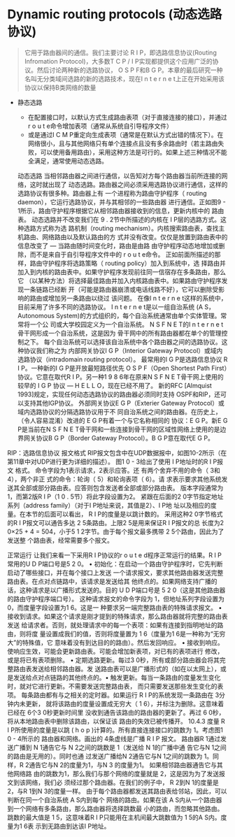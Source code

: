 # Dynamic routing protocols (动态选路协议)
> 它用于路由器间的通信。我们主要讨论 R I P，即选路信息协议(Routing Infromation Protocol)，大多数T C P / I P实现都提供这个应用广泛的协议。然后讨论两种新的选路协议， O S P F和B G P。本章的最后研究一种名叫无分类域间选路的新的选路技术，现在I n t e r n e t上正在开始采用该协议以保持B类网络的数量

* 静态选路
  * 在配置接口时，以默认方式生成路由表项（对于直接连接的接口），并通过r o u t e命令增加表项（通常从系统自引导程序文件）
  * 或是通过I C M P重定向生成表项（通常是在默认方式出错的情况下）。在网络很小，且与其他网络只有单个连接点且没有多余路由时（若主路由失败，可以使用备用路由），采用这种方法是可行的。如果上述三种情况不能全满足，通常使用动态选路。
  
  动态选路
当相邻路由器之间进行通信，以告知对方每个路由器当前所连接的网络，这时就出现了
动态选路。路由器之间必须采用选路协议进行通信，这样的选路协议有很多种。路由器上有
一个进程称为路由守护程序（ routing daemon），它运行选路协议，并与其相邻的一些路由器
进行通信。正如图9 - 1所示，路由守护程序根据它从相邻路由器接收到的信息，更新内核中的
路由表。
动态选路并不改变我们在 9 . 2节中所描述的内核在 I P层的选路方式。这种选路方式称为选
路机制（routing mechanism）。内核搜索路由表，查找主机路由、网络路由以及默认路由的方
式并没有改变。仅仅是放置到路由表中的信息改变了 — 当路由随时间变化时，路由是由路
由守护程序动态地增加或删除，而不是来自于自引导程序文件中的 r o u t e命令。
正如前面所描述的那样，路由守护程序将选路策略（ routing policy）加入到系统中，选
择路由并加入到内核的路由表中。如果守护程序发现前往同一信宿存在多条路由，那么它
（以某种方法）将选择最佳路由并加入内核路由表中。如果路由守护程序发现一条链路已经断
开（可能是路由器崩溃或电话线路不好），它可以删除受影响的路由或增加另一条路由以绕过
该问题。
在像I n t e r n e t这样的系统中，目前采用了许多不同的选路协议。 I n t e r n e t是以一组自治系统
(A S，Autonomous System)的方式组织的，每个自治系统通常由单个实体管理。常常将一个公
司或大学校园定义为一个自治系统。 N S F N E T的I n t e r n e t骨干网形成一个自治系统，这是因为
骨干网中的所有路由器都在单个的管理控制之下。
每个自治系统可以选择该自治系统中各个路由器之间的选路协议。这种协议我们称之为
内部网关协议I G P（Interior Gateway Protocol）或域内选路协议（intradomain routing protocol）。
最常用的I G P是选路信息协议 R I P。一种新的I G P是开放最短路径优先 O S P F（Open Shortest
Path First）协议。它意在取代R I P。另一种1 9 8 6年在原来N S F N E T骨干网上使用的较早的 I G P
协议 — H E L L O，现在已经不用了。
新的RFC [Almquist 1993]规定，实现任何动态选路协议的路由器必须同时支持
OSPF和RIP，还可以支持其他IGP协议。
外部网关协议E G P（Exterier Gateway Protocol）或域内选路协议的分隔选路协议用于不
同自治系统之间的路由器。在历史上，（令人容易混淆）改进的 E G P有着一个与它名称相同的
协议：E G P。新E G P是当前在N S F N E T骨干网和一些连接到骨干网的区域性网络上使用的是边
界网关协议B G P（Border Gateway Protocol）。B G P意在取代E G P。

RIP：选路信息协议
报文格式
RIP报文包含中在UDP数据报中，如图10-2所示（在第11章中对UDP进行更为详细的描述）。
图1 0 - 3给出了使用 I P地址时的R I P报文
格式。
命令字段为1表示请求，2表示应答。还
有两个舍弃不用的命令（ 3和4），两个非正
式的命令：轮询（ 5）和轮询表项（ 6）。请
求表示要求其他系统发送其全部或部分路由表。应答则包含发送者全部或部分路由表。
版本字段通常为1，而第2版R I P（1 0 . 5节）将此字段设置为2。
紧跟在后面的2 0字节指定地址系列（address family）（对于I P地址来说，其值是2）、I P地
址以及相应的度量。在本节的后面可以看出， R I P的度量是以跳计数的。
采用这种2 0字节格式的R I P报文可以通告多达 2 5条路由。上限2 5是用来保证R I P报文的总
长度为2 0×25 + 4 = 504，小于5 1 2字节。由于每个报文最多携带 2 5个路由，因此为了发送整
个路由表，经常需要多个报文。

正常运行
让我们来看一下采用R I P协议的r o u t e d程序正常运行的结果。R I P常用的U D P端口号是5 2 0。
• 初始化：在启动一个路由守护程序时，它先判断启动了哪些接口，并在每个接口上发送
一个请求报文，要求其他路由器发送完整路由表。在点对点链路中，该请求是发送给其
他终点的。如果网络支持广播的话，这种请求是以广播形式发送的。目的 U D P端口号是
5 2 0（这是其他路由器的路由守护程序端口号）。
这种请求报文的命令字段为 1，但地址系列字段设置为 0，而度量字段设置为1 6。这是一
种要求另一端完整路由表的特殊请求报文。
• 接收到请求。如果这个请求是刚才提到的特殊请求，那么路由器就将完整的路由表发送
给请求者。否则，就处理请求中的每一个表项：如果有连接到指明地址的路由，则将度
量设置成我们的值，否则将度量置为 1 6（度量为1 6是一种称为“无穷大”的特殊值，它
意味着没有到达目的的路由）。然后发回响应。
• 接收到响应。使响应生效，可能会更新路由表。可能会增加新表项，对已有的表项进行
修改，或是将已有表项删除。
• 定期选路更新。每过3 0秒，所有或部分路由器会将其完整路由表发送给相邻路由器。发
送路由表可以是广播形式的（如在以太网上），或是发送给点对点链路的其他终点的。• 触发更新。每当一条路由的度量发生变化时，就对它进行更新。不需要发送完整路由表，
而只需要发送那些发生变化的表项。
每条路由都有与之相关的定时器。如果运行 R I P的系统发现一条路由在 3分钟内未更新，
就将该路由的度量设置成无穷大（ 1 6），并标注为删除。这意味着已经在 6个3 0秒更新时间里
没收到通告该路由的路由器的更新了。再过 6 0秒，将从本地路由表中删除该路由，以保证该
路由的失效已被传播开。
10.4.3 度量
R I P所使用的度量是以跳 ( h o p )计算的。所有直接连接接口的跳数为 1。考虑图1 0 - 4所示的
路由器和网络。画出的 4条虚线是广播 R I P
报文。
路由器R 1通过发送广播到 N 1通告它与
N 2之间的跳数是 1（发送给 N 1的广播中通
告它与N 1之间的路由是无用的）。同时也通
过发送广播给N 2通告它与N 1之间的跳数为
1。同样，R 2通告它与N 2的度量为1，与N 3
的度量为1。
如果相邻路由器通告它与其他网络路
由的跳数为1，那么我们与那个网络的度量就是 2，这是因为为了发送报文到该网络，我们必
须经过那个路由器。在我们的例子中， R 2到N 1的度量是2，与R 1到N 3的度量一样。
由于每个路由器都发送其路由表给邻站，因此，可以判断在同一个自治系统 A S内到每个
网络的路由。如果在该 A S内从一个路由器到一个网络有多条路由，那么路由器将选择跳数最
小的路由，而忽略其他路由。
跳数的最大值是 1 5，这意味着R I P只能用在主机间最大跳数值为 1 5的A S内。度量为1 6表
示到无路由到达该I P地址。
